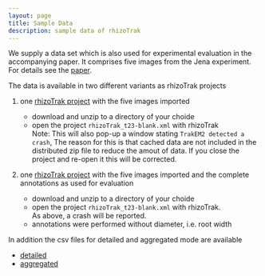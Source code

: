 ```yaml
---
layout: page
title: Sample Data
description: sample data of rhizoTrak
---
```


We supply a data set which is also used for experimental evaluation in the accompanying paper.
It comprises five images from the Jena experiment. For details see the [paper](docs.html).

The data is available in two different variants as rhizoTrak projects
1. one [rhizoTrak project](../assets/exampleDataSet1/rhizoTrak_t23-blank.zip)  with the five images imported

   - download and unzip to a directory of your choide
   - open the project <code>rhizoTrak_t23-blank.xml</code> with rhizoTrak     
      Note: This will also pop-up  a window stating  <code>TrakEM2 detected a crash</code>,
	The reason for this is that cached data are not included in the distributed zip file
	to reduce the amout of data. 
	If you close the project and re-open it this will be corrected.
2. one [rhizoTrak project](../assets/exampleDataSet1/rhizoTrak_t23.zip) with the five images imported and the complete annotations
	as used for evaluation     

   - download and unzip to a directory of your choide
   - open the project <code>rhizoTrak_t23-blank.xml</code> with rhizoTrak.   
	As above, a crash will be reported.
   - annotations were performed without diameter, i.e. root width

In addition the csv files for detailed and aggregated mode are available
   - [detailed](../assets/exampleDataSet1/rhizoTrak_t23-detailed.csv)
   - [aggregated](../assets/exampleDataSet1/rhizoTrak_t23-aggregated.csv)
